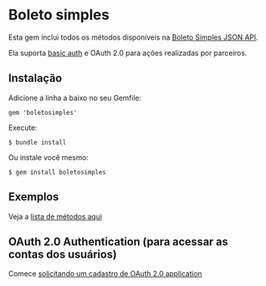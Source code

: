 # Boleto simples

Esta gem inclui todos os métodos disponíveis na [Boleto Simples JSON API](https://boletosimples.com.br/api/docs). 

Ela suporta [basic auth](https://boletosimples.com.br/docs/api/authentication) e OAuth 2.0 para ações realizadas por parceiros.

## Instalação

Adicione a linha a baixo no seu Gemfile:

    gem 'boletosimples'

Execute:

    $ bundle install

Ou instale você mesmo:

    $ gem install boletosimples

## Exemplos

Veja a [lista de métodos aqui](https://github.com/boletosimples/boletosimples-ruby/blob/master/example)

## OAuth 2.0 Authentication (para acessar as contas dos usuários)

Comece [solicitando um cadastro de OAuth 2.0 application](http://suporte.boletosimples.com.br)

